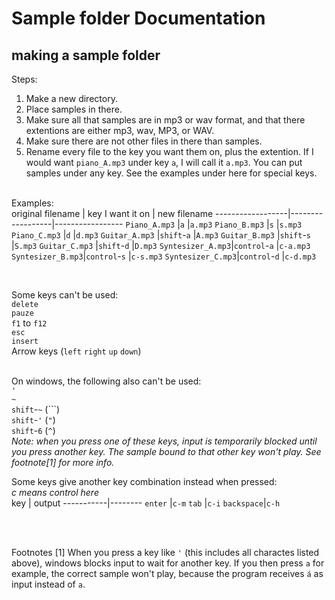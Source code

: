 # Sample folder Documentation

## making a sample folder
Steps:  
  
1. Make a new directory.
2. Place samples in there.
3. Make sure all that samples are in mp3 or wav format, and that there extentions are either mp3, wav, MP3, or WAV.
4. Make sure there are not other files in there than samples.
5. Rename every file to the key you want them on, plus the extention. If I would want `piano_A.mp3` under key `a`, I will call it `a.mp3`. You can put samples under any key. See the examples under here for special keys.
<br><br>

Examples:  
original filename | key I want it on | new filename
------------------|------------------|-----------------
`Piano_A.mp3`     |`a`               |`a.mp3`
`Piano_B.mp3`     |`s`               |`s.mp3`
`Piano_C.mp3`     |`d`               |`d.mp3`
`Guitar_A.mp3`    |`shift`-`a`       |`A.mp3`
`Guitar_B.mp3`    |`shift`-`s`       |`S.mp3`
`Guitar_C.mp3`    |`shift`-`d`       |`D.mp3`
`Syntesizer_A.mp3`|`control`-`a`     |`c-a.mp3`
`Syntesizer_B.mp3`|`control`-`s`     |`c-s.mp3`
`Syntesizer_C.mp3`|`control`-`d`     |`c-d.mp3`

<br>

Some keys can't be used:  
`delete`  
`pauze`  
`f1` to `f12`  
`esc`  
`insert`  
Arrow keys (`left` `right` `up` `down`)  
<br>

On windows, the following also can't be used:  
`'`  
`~`  
`shift`-`~` (```)  <br>
`shift`-`'` (`"`)  <br>
`shift`-`6` (`^`)  <br>
*Note: when you press one of these keys, input is temporarily blocked until you press another key. The sample bound to that other key won't play. See footnote[1] for more info.*  
  
Some keys give another key combination instead when pressed:  
*c means control here*  
key        | output
-----------|--------
`enter`    |`c-m`
`tab`      |`c-i`
`backspace`|`c-h`
  
<br><br>

Footnotes
[1]
When you press a key like `'` (this includes all charactes listed above), windows blocks input to wait for another key. If you then press `a` for example, the correct sample won't play, because the program receives `á` as input instead of `a`.

